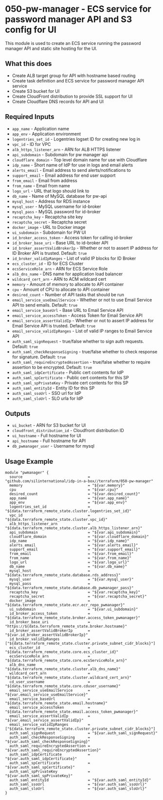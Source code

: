 # 050-pw-manager - ECS service for password manager API and S3 config for UI
This module is used to create an ECS service running the password manager API and static site hosting for the UI.

## What this does

 - Create ALB target group for API with hostname based routing
 - Create task definition and ECS service for password manager API service
 - Create S3 bucket for UI
 - Create CloudFront distribution to provide SSL support for UI
 - Create Cloudflare DNS records for API and UI

## Required Inputs

 - `app_name` - Application name
 - `app_env` - Application environment
 - `logentries_set_id` - Logentries logset ID for creating new log in
 - `vpc_id` - ID for VPC
 - `alb_https_listener_arn` - ARN for ALB HTTPS listener
 - `api_subdomain` - Subdomain for pw manager api
 - `cloudflare_domain` - Top level domain name for use with Cloudflare
 - `idp_name` - Short name of IdP for use in logs and email alerts
 - `alerts_email` - Email address to send alerts/notifications to
 - `support_email` - Email address for end user support
 - `from_email` - Email from address
 - `from_name` - Email from name
 - `logo_url` - URL that logo should link to
 - `db_name` - Name of MySQL database for pw-api
 - `mysql_host` - Address for RDS instance
 - `mysql_user` - MySQL username for id-broker
 - `mysql_pass` - MySQL password for id-broker
 - `recaptcha_key` - Recaptcha site key
 - `recaptcha_secret` - Recaptcha secret
 - `docker_image` - URL to Docker image
 - `ui_subdomain` - Subdomain for PW UI
 - `id_broker_access_token` - Access token for calling id-broker
 - `id_broker_base_uri` - Base URL to id-broker API
 - `id_broker_assertValidBrokerIp` - Whether or not to assert IP address for ID Broker API is trusted. Default: `true`
 - `id_broker_validIpRanges` - List of valid IP blocks for ID Broker
 - `ecs_cluster_id` - ID for ECS Cluster
 - `ecsServiceRole_arn` - ARN for ECS Service Role
 - `alb_dns_name` - DNS name for application load balancer
 - `wildcard_cert_arn` - ARN to ACM wildcard cert
 - `memory` - Amount of memory to allocate to API container
 - `cpu` - Amount of CPU to allocate to API container
 - `desired_count` - Number of API tasks that should be run
 - `email_service_useEmailService` - Whether or not to use Email Service API to send emails. Default: `true`
 - `email_service_baseUrl` - Base URL to Email Service API
 - `email_service_accessToken` - Access Token for Email Service API
 - `email_service_assertValidIp` - Whether or not to assert IP address for Email Service API is trusted. Default: `true`
 - `email_service_validIpRanges` - List of valid IP ranges to Email Service API
 - `auth_saml_signRequest` - true/false whether to sign auth requests. Default: `true`
 - `auth_saml_checkResponseSigning`  - true/false whether to check response for signature. Default: `true`
 - `auth_saml_requireEncryptedAssertion` - true/false whether to require assertion to be encrypted. Default: `true`
 - `auth_saml_idpCertificate` - Public cert contents for IdP 
 - `auth_saml_spCertificate` - Public cert contents for this SP
 - `auth_saml_spPrivateKey` - Private cert contents for this SP
 - `auth_saml_entityId` - Entity ID for this SP
 - `auth_saml_ssoUrl` - SSO url for IdP
 - `auth_saml_sloUrl` - SLO urla for IdP

## Outputs

 - `ui_bucket` - ARN for S3 bucket for UI
 - `cloudfront_distribution_id` - Cloudfront distribution ID
 - `ui_hostname` - Full hostname for UI
 - `api_hostname` - Full hostname for API
 - `db_pwmanager_user` - Username for mysql

## Usage Example

```hcl
module "pwmanager" {
  source                              = "github.com/silinternational/idp-in-a-box//terraform/050-pw-manager"
  memory                              = "${var.memory}"
  cpu                                 = "${var.cpu}"
  desired_count                       = "${var.desired_count}"
  app_name                            = "${var.app_name}"
  app_env                             = "${var.app_env}"
  logentries_set_id                   = "${data.terraform_remote_state.cluster.logentries_set_id}"
  vpc_id                              = "${data.terraform_remote_state.cluster.vpc_id}"
  alb_https_listener_arn              = "${data.terraform_remote_state.cluster.alb_https_listener_arn}"
  api_subdomain                       = "${var.api_subdomain}"
  cloudflare_domain                   = "${var.cloudflare_domain}"
  idp_name                            = "${var.idp_name}"
  alerts_email                        = "${var.alerts_email}"
  support_email                       = "${var.support_email}"
  from_email                          = "${var.from_email}"
  from_name                           = "${var.from_name}"
  logo_url                            = "${var.logo_url}"
  db_name                             = "${var.db_name}"
  mysql_host                          = "${data.terraform_remote_state.database.rds_address}"
  mysql_user                          = "${var.mysql_user}"
  mysql_pass                          = "${data.terraform_remote_state.database.db_pwmanager_pass}"
  recaptcha_key                       = "${var.recaptcha_key}"
  recaptcha_secret                    = "${var.recaptcha_secret}"
  docker_image                        = "${data.terraform_remote_state.ecr.ecr_repo_pwmanager}"
  ui_subdomain                        = "${var.ui_subdomain}"
  id_broker_access_token              = "${data.terraform_remote_state.broker.access_token_pwmanager}"
  id_broker_base_uri                  = "https://${data.terraform_remote_state.broker.hostname}"
  id_broker_assertValidBrokerIp       = "${var.id_broker_assertValidBrokerIp}"
  id_broker_validIpRanges             = ["${data.terraform_remote_state.cluster.private_subnet_cidr_blocks}"]
  ecs_cluster_id                      = "${data.terraform_remote_state.core.ecs_cluster_id}"
  ecsServiceRole_arn                  = "${data.terraform_remote_state.core.ecsServiceRole_arn}"
  alb_dns_name                        = "${data.terraform_remote_state.cluster.alb_dns_name}"
  wildcard_cert_arn                   = "${data.terraform_remote_state.cluster.wildcard_cert_arn}"
  cd_user_username                    = "${data.terraform_remote_state.core.cduser_username}"
  email_service_useEmailService       = "${var.email_service_useEmailService}"
  email_service_baseUrl               = "${data.terraform_remote_state.email.hostname}"
  email_service_accessToken           = "${data.terraform_remote_state.email.access_token_pwmanager}"
  email_service_assertValidIp         = "${var.email_service_assertValidIp}"
  email_service_validIpRanges         = ["${data.terraform_remote_state.cluster.private_subnet_cidr_blocks}"]
  auth_saml_signRequest               = "${var.auth_saml_signRequest}"
  auth_saml_checkResponseSigning      = "${var.auth_saml_checkResponseSigning}"
  auth_saml_requireEncryptedAssertion = "${var.auth_saml_requireEncryptedAssertion}"
  auth_saml_idpCertificate            = "${var.auth_saml_idpCertificate}"
  auth_saml_spCertificate             = "${var.auth_saml_spCertificate}"
  auth_saml_spPrivateKey              = "${var.auth_saml_spPrivateKey}"
  auth_saml_entityId                  = "${var.auth_saml_entityId}"
  auth_saml_ssoUrl                    = "${var.auth_saml_ssoUrl}"
  auth_saml_sloUrl                    = "${var.auth_saml_sloUrl}"
}
```
